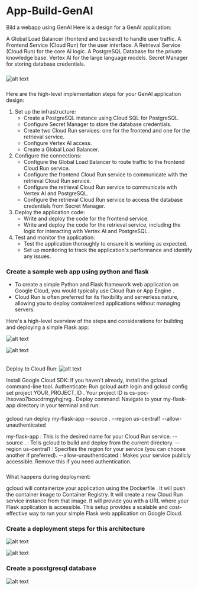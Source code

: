# App-Build-GenAI
Bild a webapp using GenAI
Here is a design for a GenAI application:

A Global Load Balancer (frontend and backend) to handle user traffic.
A Frontend Service (Cloud Run) for the user interface.
A Retrieval Service (Cloud Run) for the core AI logic.
A PostgreSQL Database for the private knowledge base.
Vertex AI for the large language models.
Secret Manager for storing database credentials.

#####
![alt text](image.png)
#####
Here are the high-level implementation steps for your GenAI application design:

1. Set up the infrastructure:
    -   Create a PostgreSQL instance using Cloud SQL for PostgreSQL.
    -   Configure Secret Manager to store the database credentials.
    -   Create two Cloud Run services: one for the frontend and one for the      retrieval service.
    -   Configure Vertex AI access.
   -   Create a Global Load Balancer.
2.  Configure the connections:
    -   Configure the Global Load Balancer to route traffic to the frontend Cloud Run service.
    -   Configure the frontend Cloud Run service to communicate with the retrieval Cloud Run service.
    -   Configure the retrieval Cloud Run service to communicate with Vertex AI and PostgreSQL.
    -   Configure the retrieval Cloud Run service to access the database credentials from Secret Manager.
3.  Deploy the application code:
    -   Write and deploy the code for the frontend service.
    -   Write and deploy the code for the retrieval service, including the logic for interacting with Vertex AI and PostgreSQL.
4.  Test and monitor the application:
    -   Test the application thoroughly to ensure it is working as expected.
    -   Set up monitoring to track the application's performance and identify any issues.
####
### Create a sample web app using python and flask ####
-   To create a simple Python and Flask framework web application on Google Cloud, you would typically use Cloud Run or App Engine . 
-   Cloud Run is often preferred for its flexibility and serverless nature, allowing you to deploy containerized applications without managing servers.

Here's a high-level overview of the steps and considerations for building and deploying a simple Flask app:


![alt text](image-5.png)


![alt text](image-6.png)

######

Deploy to Cloud Run:
![alt text](image-7.png)


Install Google Cloud SDK: If you haven't already, install the gcloud command-line tool.
Authenticate: Run gcloud auth login and gcloud config set project YOUR_PROJECT_ID . Your project ID is cs-poc-lhsovao7bcucdrmgyhgjrvg .
Deploy command: Navigate to your my-flask-app directory in your terminal and run:

####
gcloud run deploy my-flask-app --source . --region us-central1 --allow-unauthenticated

my-flask-app : This is the desired name for your Cloud Run service.
--source . : Tells gcloud to build and deploy from the current directory.
--region us-central1 : Specifies the region for your service (you can choose another if preferred).
--allow-unauthenticated : Makes your service publicly accessible. Remove this if you need authentication.
#####

What happens during deployment:

gcloud will containerize your application using the Dockerfile .
It will push the container image to Container Registry.
It will create a new Cloud Run service instance from that image.
It will provide you with a URL where your Flask application is accessible.
This setup provides a scalable and cost-effective way to run your simple Flask web application on Google Cloud.

#####

### Create a deployment steps for this architecture ####
![alt text](image-2.png)


![alt text](image-3.png)

### Create a posstgresql database ###


![alt text](image-4.png)
#####